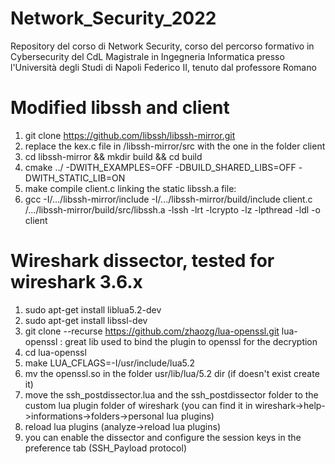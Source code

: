 # Network_Security_2022
 Repository del corso di Network Security, corso del percorso formativo in Cybersecurity del CdL Magistrale in Ingegneria Informatica presso l'Università degli Studi di Napoli Federico II, tenuto dal professore Romano
# Modified libssh and client

1) git clone https://github.com/libssh/libssh-mirror.git
2) replace the kex.c file in /libssh-mirror/src with the one in the folder client
2) cd libssh-mirror && mkdir build && cd build
3) cmake ../ -DWITH_EXAMPLES=OFF -DBUILD_SHARED_LIBS=OFF -DWITH_STATIC_LIB=ON
4) make
compile client.c linking the static libssh.a file:
5) gcc -I/.../libssh-mirror/include -I/.../libssh-mirror/build/include client.c /.../libssh-mirror/build/src/libssh.a -lssh -lrt -lcrypto -lz -lpthread -ldl -o client

# Wireshark dissector, tested for wireshark 3.6.x

1) sudo apt-get install liblua5.2-dev
2) sudo apt-get install libssl-dev
3) git clone --recurse https://github.com/zhaozg/lua-openssl.git lua-openssl  :  great lib used to bind the plugin to openssl for the decryption
4) cd lua-openssl
5) make LUA_CFLAGS=-I/usr/include/lua5.2
6) mv the openssl.so in the folder usr/lib/lua/5.2 dir (if doesn't exist create it)
7) move the ssh_postdissector.lua and the ssh_postdissector folder to the custom lua plugin folder of wireshark (you can find it in wireshark->help->informations->folders->personal lua plugins)
8) reload lua plugins (analyze->reload lua plugins)
9) you can enable the dissector and configure the session keys in the preference tab (SSH_Payload protocol)